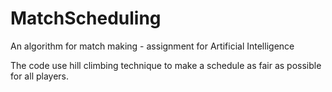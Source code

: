 # MatchScheduling
An algorithm for match making - assignment for Artificial Intelligence

The code use hill climbing technique to make a schedule as fair as possible for all players.

